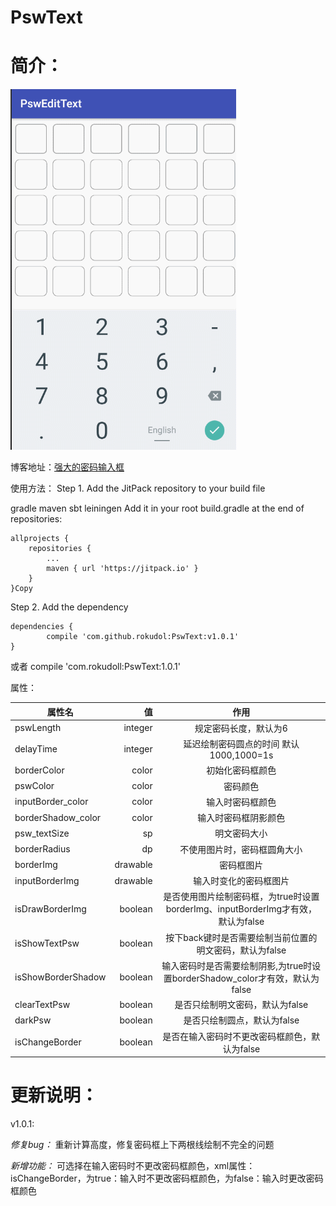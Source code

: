 ﻿# PswText
简介：
====
![](/GIF.gif)

博客地址：[强大的密码输入框][1]


使用方法：
Step 1. Add the JitPack repository to your build file

gradle
maven
sbt
leiningen
Add it in your root build.gradle at the end of repositories:

	allprojects {
		repositories {
			...
			maven { url 'https://jitpack.io' }
		}
	}Copy
Step 2. Add the dependency

	dependencies {
	        compile 'com.github.rokudol:PswText:v1.0.1'
	}
	

或者
compile 'com.rokudoll:PswText:1.0.1'

属性：



| 属性名        |  值   |  作用  |
| --------   | -----:  | :----:  |
| pswLength     | integer |   规定密码长度，默认为6     |
| delayTime | integer | 延迟绘制密码圆点的时间 默认1000,1000=1s|
| borderColor        |   color   |   初始化密码框颜色   |
| pswColor        |    color    |  密码颜色  |
| inputBorder_color | color | 输入时密码框颜色 |
| borderShadow_color | color | 输入时密码框阴影颜色 |
| psw_textSize | sp | 明文密码大小 |
| borderRadius | dp | 不使用图片时，密码框圆角大小|
| borderImg | drawable | 密码框图片 |
| inputBorderImg | drawable | 输入时变化的密码框图片 |
| isDrawBorderImg | boolean | 是否使用图片绘制密码框，为true时设置borderImg、inputBorderImg才有效，默认为false |
| isShowTextPsw | boolean | 按下back键时是否需要绘制当前位置的明文密码，默认为false |
| isShowBorderShadow | boolean | 输入密码时是否需要绘制阴影,为true时设置borderShadow_color才有效，默认为false |
| clearTextPsw | boolean | 是否只绘制明文密码，默认为false |
| darkPsw | boolean | 是否只绘制圆点，默认为false |
| isChangeBorder | boolean | 是否在输入密码时不更改密码框颜色，默认为false |

  
更新说明：
======
v1.0.1:

_修复bug：_ 重新计算高度，修复密码框上下两根线绘制不完全的问题

_新增功能：_ 可选择在输入密码时不更改密码框颜色，xml属性：isChangeBorder，为true：输入时不更改密码框颜色，为false：输入时更改密码框颜色

  [1]: http://blog.rokudol.cn/%E8%87%AA%E5%AE%9A%E4%B9%89view---%E5%BC%BA%E5%A4%A7%E7%9A%84%E5%AF%86%E7%A0%81%E8%BE%93%E5%85%A5%E6%A1%86.html#more

